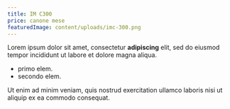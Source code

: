 ```yaml
---
title: IM C300
price: canone mese
featuredImage: content/uploads/imc-300.png
---
```


Lorem ipsum dolor sit amet, consectetur **adipiscing** elit, sed do eiusmod tempor incididunt ut labore et dolore magna aliqua.

- primo elem.
- secondo elem.

Ut enim ad minim veniam, quis nostrud exercitation ullamco laboris nisi ut aliquip ex ea commodo consequat.

